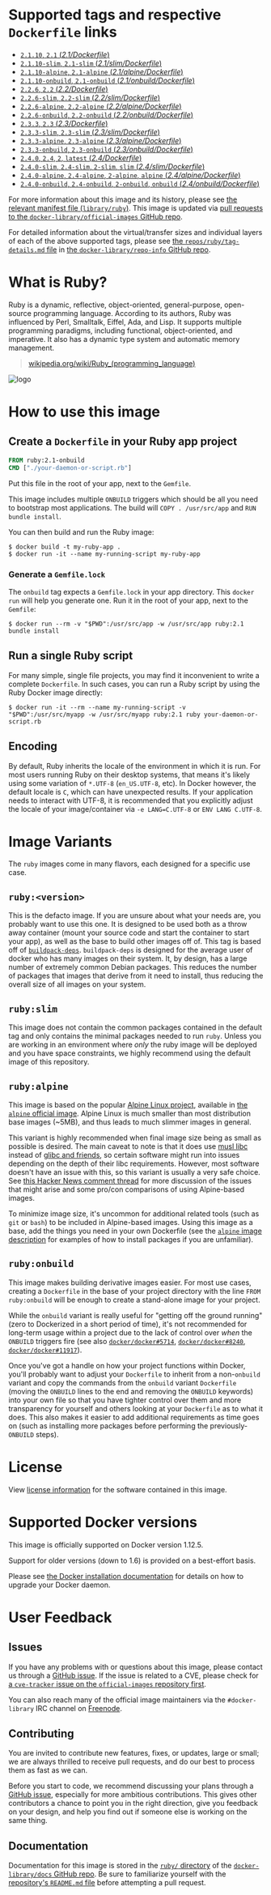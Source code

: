# Supported tags and respective `Dockerfile` links

-	[`2.1.10`, `2.1` (*2.1/Dockerfile*)](https://github.com/docker-library/ruby/blob/6e2934a351adb67fd95aed1a669ad54d758834a0/2.1/Dockerfile)
-	[`2.1.10-slim`, `2.1-slim` (*2.1/slim/Dockerfile*)](https://github.com/docker-library/ruby/blob/6e2934a351adb67fd95aed1a669ad54d758834a0/2.1/slim/Dockerfile)
-	[`2.1.10-alpine`, `2.1-alpine` (*2.1/alpine/Dockerfile*)](https://github.com/docker-library/ruby/blob/bfc7a48724ceb1917ddbcb713b24c835eca584c8/2.1/alpine/Dockerfile)
-	[`2.1.10-onbuild`, `2.1-onbuild` (*2.1/onbuild/Dockerfile*)](https://github.com/docker-library/ruby/blob/5d04363db6f7ae316ef7056063f020557db828e1/2.1/onbuild/Dockerfile)
-	[`2.2.6`, `2.2` (*2.2/Dockerfile*)](https://github.com/docker-library/ruby/blob/6e2934a351adb67fd95aed1a669ad54d758834a0/2.2/Dockerfile)
-	[`2.2.6-slim`, `2.2-slim` (*2.2/slim/Dockerfile*)](https://github.com/docker-library/ruby/blob/6e2934a351adb67fd95aed1a669ad54d758834a0/2.2/slim/Dockerfile)
-	[`2.2.6-alpine`, `2.2-alpine` (*2.2/alpine/Dockerfile*)](https://github.com/docker-library/ruby/blob/bfc7a48724ceb1917ddbcb713b24c835eca584c8/2.2/alpine/Dockerfile)
-	[`2.2.6-onbuild`, `2.2-onbuild` (*2.2/onbuild/Dockerfile*)](https://github.com/docker-library/ruby/blob/5d04363db6f7ae316ef7056063f020557db828e1/2.2/onbuild/Dockerfile)
-	[`2.3.3`, `2.3` (*2.3/Dockerfile*)](https://github.com/docker-library/ruby/blob/6e2934a351adb67fd95aed1a669ad54d758834a0/2.3/Dockerfile)
-	[`2.3.3-slim`, `2.3-slim` (*2.3/slim/Dockerfile*)](https://github.com/docker-library/ruby/blob/6e2934a351adb67fd95aed1a669ad54d758834a0/2.3/slim/Dockerfile)
-	[`2.3.3-alpine`, `2.3-alpine` (*2.3/alpine/Dockerfile*)](https://github.com/docker-library/ruby/blob/bfc7a48724ceb1917ddbcb713b24c835eca584c8/2.3/alpine/Dockerfile)
-	[`2.3.3-onbuild`, `2.3-onbuild` (*2.3/onbuild/Dockerfile*)](https://github.com/docker-library/ruby/blob/1b08f346713a1293c2a9238e470e086126e2e28f/2.3/onbuild/Dockerfile)
-	[`2.4.0`, `2.4`, `2`, `latest` (*2.4/Dockerfile*)](https://github.com/docker-library/ruby/blob/6e2934a351adb67fd95aed1a669ad54d758834a0/2.4/Dockerfile)
-	[`2.4.0-slim`, `2.4-slim`, `2-slim`, `slim` (*2.4/slim/Dockerfile*)](https://github.com/docker-library/ruby/blob/6e2934a351adb67fd95aed1a669ad54d758834a0/2.4/slim/Dockerfile)
-	[`2.4.0-alpine`, `2.4-alpine`, `2-alpine`, `alpine` (*2.4/alpine/Dockerfile*)](https://github.com/docker-library/ruby/blob/bfc7a48724ceb1917ddbcb713b24c835eca584c8/2.4/alpine/Dockerfile)
-	[`2.4.0-onbuild`, `2.4-onbuild`, `2-onbuild`, `onbuild` (*2.4/onbuild/Dockerfile*)](https://github.com/docker-library/ruby/blob/752c5f7cf44870ceae77134b346d20093053c370/2.4/onbuild/Dockerfile)

For more information about this image and its history, please see [the relevant manifest file (`library/ruby`)](https://github.com/docker-library/official-images/blob/master/library/ruby). This image is updated via [pull requests to the `docker-library/official-images` GitHub repo](https://github.com/docker-library/official-images/pulls?q=label%3Alibrary%2Fruby).

For detailed information about the virtual/transfer sizes and individual layers of each of the above supported tags, please see [the `repos/ruby/tag-details.md` file](https://github.com/docker-library/repo-info/blob/master/repos/ruby/tag-details.md) in [the `docker-library/repo-info` GitHub repo](https://github.com/docker-library/repo-info).

# What is Ruby?

Ruby is a dynamic, reflective, object-oriented, general-purpose, open-source programming language. According to its authors, Ruby was influenced by Perl, Smalltalk, Eiffel, Ada, and Lisp. It supports multiple programming paradigms, including functional, object-oriented, and imperative. It also has a dynamic type system and automatic memory management.

> [wikipedia.org/wiki/Ruby_(programming_language)](https://en.wikipedia.org/wiki/Ruby_%28programming_language%29)

![logo](https://raw.githubusercontent.com/docker-library/docs/01c12653951b2fe592c1f93a13b4e289ada0e3a1/ruby/logo.png)

# How to use this image

## Create a `Dockerfile` in your Ruby app project

```dockerfile
FROM ruby:2.1-onbuild
CMD ["./your-daemon-or-script.rb"]
```

Put this file in the root of your app, next to the `Gemfile`.

This image includes multiple `ONBUILD` triggers which should be all you need to bootstrap most applications. The build will `COPY . /usr/src/app` and `RUN
bundle install`.

You can then build and run the Ruby image:

```console
$ docker build -t my-ruby-app .
$ docker run -it --name my-running-script my-ruby-app
```

### Generate a `Gemfile.lock`

The `onbuild` tag expects a `Gemfile.lock` in your app directory. This `docker run` will help you generate one. Run it in the root of your app, next to the `Gemfile`:

```console
$ docker run --rm -v "$PWD":/usr/src/app -w /usr/src/app ruby:2.1 bundle install
```

## Run a single Ruby script

For many simple, single file projects, you may find it inconvenient to write a complete `Dockerfile`. In such cases, you can run a Ruby script by using the Ruby Docker image directly:

```console
$ docker run -it --rm --name my-running-script -v "$PWD":/usr/src/myapp -w /usr/src/myapp ruby:2.1 ruby your-daemon-or-script.rb
```

## Encoding

By default, Ruby inherits the locale of the environment in which it is run. For most users running Ruby on their desktop systems, that means it's likely using some variation of `*.UTF-8` (`en_US.UTF-8`, etc). In Docker however, the default locale is `C`, which can have unexpected results. If your application needs to interact with UTF-8, it is recommended that you explicitly adjust the locale of your image/container via `-e LANG=C.UTF-8` or `ENV LANG C.UTF-8`.

# Image Variants

The `ruby` images come in many flavors, each designed for a specific use case.

## `ruby:<version>`

This is the defacto image. If you are unsure about what your needs are, you probably want to use this one. It is designed to be used both as a throw away container (mount your source code and start the container to start your app), as well as the base to build other images off of. This tag is based off of [`buildpack-deps`](https://registry.hub.docker.com/_/buildpack-deps/). `buildpack-deps` is designed for the average user of docker who has many images on their system. It, by design, has a large number of extremely common Debian packages. This reduces the number of packages that images that derive from it need to install, thus reducing the overall size of all images on your system.

## `ruby:slim`

This image does not contain the common packages contained in the default tag and only contains the minimal packages needed to run `ruby`. Unless you are working in an environment where *only* the ruby image will be deployed and you have space constraints, we highly recommend using the default image of this repository.

## `ruby:alpine`

This image is based on the popular [Alpine Linux project](http://alpinelinux.org), available in [the `alpine` official image](https://hub.docker.com/_/alpine). Alpine Linux is much smaller than most distribution base images (~5MB), and thus leads to much slimmer images in general.

This variant is highly recommended when final image size being as small as possible is desired. The main caveat to note is that it does use [musl libc](http://www.musl-libc.org) instead of [glibc and friends](http://www.etalabs.net/compare_libcs.html), so certain software might run into issues depending on the depth of their libc requirements. However, most software doesn't have an issue with this, so this variant is usually a very safe choice. See [this Hacker News comment thread](https://news.ycombinator.com/item?id=10782897) for more discussion of the issues that might arise and some pro/con comparisons of using Alpine-based images.

To minimize image size, it's uncommon for additional related tools (such as `git` or `bash`) to be included in Alpine-based images. Using this image as a base, add the things you need in your own Dockerfile (see the [`alpine` image description](https://hub.docker.com/_/alpine/) for examples of how to install packages if you are unfamiliar).

## `ruby:onbuild`

This image makes building derivative images easier. For most use cases, creating a `Dockerfile` in the base of your project directory with the line `FROM ruby:onbuild` will be enough to create a stand-alone image for your project.

While the `onbuild` variant is really useful for "getting off the ground running" (zero to Dockerized in a short period of time), it's not recommended for long-term usage within a project due to the lack of control over *when* the `ONBUILD` triggers fire (see also [`docker/docker#5714`](https://github.com/docker/docker/issues/5714), [`docker/docker#8240`](https://github.com/docker/docker/issues/8240), [`docker/docker#11917`](https://github.com/docker/docker/issues/11917)).

Once you've got a handle on how your project functions within Docker, you'll probably want to adjust your `Dockerfile` to inherit from a non-`onbuild` variant and copy the commands from the `onbuild` variant `Dockerfile` (moving the `ONBUILD` lines to the end and removing the `ONBUILD` keywords) into your own file so that you have tighter control over them and more transparency for yourself and others looking at your `Dockerfile` as to what it does. This also makes it easier to add additional requirements as time goes on (such as installing more packages before performing the previously-`ONBUILD` steps).

# License

View [license information](https://www.ruby-lang.org/en/about/license.txt) for the software contained in this image.

# Supported Docker versions

This image is officially supported on Docker version 1.12.5.

Support for older versions (down to 1.6) is provided on a best-effort basis.

Please see [the Docker installation documentation](https://docs.docker.com/installation/) for details on how to upgrade your Docker daemon.

# User Feedback

## Issues

If you have any problems with or questions about this image, please contact us through a [GitHub issue](https://github.com/docker-library/ruby/issues). If the issue is related to a CVE, please check for [a `cve-tracker` issue on the `official-images` repository first](https://github.com/docker-library/official-images/issues?q=label%3Acve-tracker).

You can also reach many of the official image maintainers via the `#docker-library` IRC channel on [Freenode](https://freenode.net).

## Contributing

You are invited to contribute new features, fixes, or updates, large or small; we are always thrilled to receive pull requests, and do our best to process them as fast as we can.

Before you start to code, we recommend discussing your plans through a [GitHub issue](https://github.com/docker-library/ruby/issues), especially for more ambitious contributions. This gives other contributors a chance to point you in the right direction, give you feedback on your design, and help you find out if someone else is working on the same thing.

## Documentation

Documentation for this image is stored in the [`ruby/` directory](https://github.com/docker-library/docs/tree/master/ruby) of the [`docker-library/docs` GitHub repo](https://github.com/docker-library/docs). Be sure to familiarize yourself with the [repository's `README.md` file](https://github.com/docker-library/docs/blob/master/README.md) before attempting a pull request.
